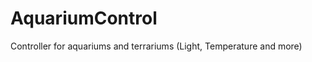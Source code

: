 AquariumControl
===============

Controller for aquariums and terrariums (Light, Temperature and more)
